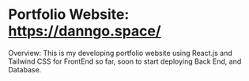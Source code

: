 # Portfolio Website: https://danngo.space/

Overview: This is my developing portfolio website using React.js and Tailwind CSS for FrontEnd so far, soon to start deploying Back End, and Database.
